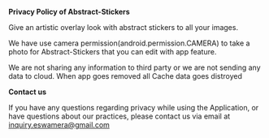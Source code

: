 <b>Privacy Policy of Abstract-Stickers</b>

Give an artistic overlay look with abstract stickers to all your images.

We have use camera permission(android.permission.CAMERA) to take a photo for Abstract-Stickers that you can edit with app feature.

We are not sharing any information to third party or we are not sending any data to cloud. When app goes removed all Cache data goes distroyed

<b>Contact us</b>

If you have any questions regarding privacy while using the Application, or have questions about our practices, please contact us via email at inquiry.eswamera@gmail.com
